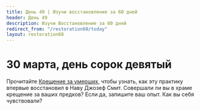```yaml
---
title: Дeнь 49 | Изучи восстановление за 60 дней
header: День 49
description: Изучи Восстановление за 60 дней
redirect_from: "/restoration60/today"
layout: restoration60
---
```


# 30 марта, день сорок девятый

Прочитайте [Крещение за умерших](https://www.churchofjesuschrist.org/study/history/topics/baptism-for-the-dead?lang=rus), чтобы узнать, как эту практику впервые восстановил в Наву Джозеф Смит. Совершали ли вы в храме крещение за ваших предков? Если да, запишите ваш опыт. Как вы себя чувствовали?